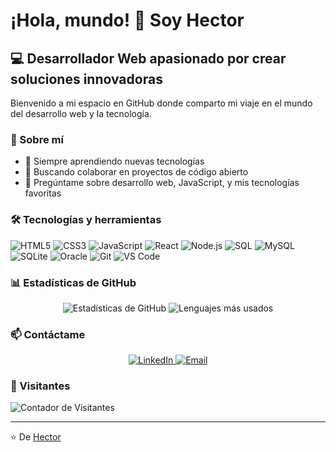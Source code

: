 # ¡Hola, mundo! 👋 Soy Hector

## 💻 Desarrollador Web apasionado por crear soluciones innovadoras

Bienvenido a mi espacio en GitHub donde comparto mi viaje en el mundo del desarrollo web y la tecnología.

### 🚀 Sobre mí
- 🌱 Siempre aprendiendo nuevas tecnologías
- 👯 Buscando colaborar en proyectos de código abierto
- 💬 Pregúntame sobre desarrollo web, JavaScript, y mis tecnologías favoritas

### 🛠️ Tecnologías y herramientas
![HTML5](https://img.shields.io/badge/-HTML5-E34F26?style=flat-square&logo=html5&logoColor=white)
![CSS3](https://img.shields.io/badge/-CSS3-1572B6?style=flat-square&logo=css3&logoColor=white)
![JavaScript](https://img.shields.io/badge/-JavaScript-F7DF1E?style=flat-square&logo=javascript&logoColor=black)
![React](https://img.shields.io/badge/-React-61DAFB?style=flat-square&logo=react&logoColor=black)
![Node.js](https://img.shields.io/badge/-Node.js-339933?style=flat-square&logo=node.js&logoColor=white)
![SQL](https://img.shields.io/badge/-SQL-4479A1?style=flat-square&logo=sql&logoColor=white)
![MySQL](https://img.shields.io/badge/-MySQL-4479A1?style=flat-square&logo=mysql&logoColor=white)
![SQLite](https://img.shields.io/badge/-SQLite-003B57?style=flat-square&logo=sqlite&logoColor=white)
![Oracle](https://img.shields.io/badge/-Oracle-F80000?style=flat-square&logo=oracle&logoColor=white)
![Git](https://img.shields.io/badge/-Git-F05032?style=flat-square&logo=git&logoColor=white)
![VS Code](https://img.shields.io/badge/-VS%20Code-007ACC?style=flat-square&logo=visual-studio-code&logoColor=white)

### 📊 Estadísticas de GitHub
<div align="center">
  <img src="https://github-readme-stats.vercel.app/api?username=TUUSUARIO&show_icons=true&theme=tokyonight" alt="Estadísticas de GitHub" />
  <img src="https://github-readme-stats.vercel.app/api/top-langs/?username=TUUSUARIO&layout=compact&theme=tokyonight" alt="Lenguajes más usados" />
</div>


### 📫 Contáctame
<p align="center">
  <a href="https://www.linkedin.com/in/hectorsanhueza/" target="_blank">
    <img src="https://img.shields.io/badge/LinkedIn-0077B5?style=for-the-badge&logo=linkedin&logoColor=white" alt="LinkedIn"/>
  </a>
  <a href="mailto:hsanhueza.dev@gmail.com">
    <img src="https://img.shields.io/badge/Email-D14836?style=for-the-badge&logo=gmail&logoColor=white" alt="Email"/>
  </a>
</p>

### 👀 Visitantes
![Contador de Visitantes](https://profile-counter.glitch.me/JS-Ranker/count.svg)

---

⭐️ De [Hector](https://github.com/JS-Ranker)
